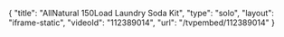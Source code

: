 {
    "title": "AllNatural 150Load Laundry Soda Kit",
    "type": "solo",
    "layout": "iframe-static",
    "videoId": "112389014",
    "url": "\/tvpembed\/112389014"
}